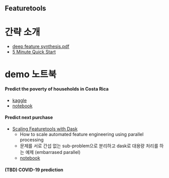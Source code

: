 Featuretools 
---

# 간략 소개  

* [deep feature synthesis.pdf]()
* [5 Minute Quick Start](https://docs.featuretools.com/en/stable/)


# demo 노트북 


#### Predict the poverty of households in Costa Rica

* [kaggle](https://www.kaggle.com/c/costa-rican-household-poverty-prediction/data)
* [notebook](https://nbviewer.jupyter.org/github/Featuretools/predict-household-poverty/blob/master/Tutorial.ipynb)


#### Predict next purchase

* [Scaling Featuretools with Dask](https://medium.com/feature-labs-engineering/scaling-featuretools-with-dask-ce46f9774c7d)
  * How to scale automated feature engineering using parallel processing
  * 문제를 서로 간섭 없는 sub-problem으로 분리하고 dask로 대용량 처리를 하는 예제 (embarrased parallel)
  * [notebook](https://nbviewer.jupyter.org/github/Featuretools/predict-next-purchase/blob/master/Tutorial.ipynb)

#### (TBD) COVID-19 prediction

 


